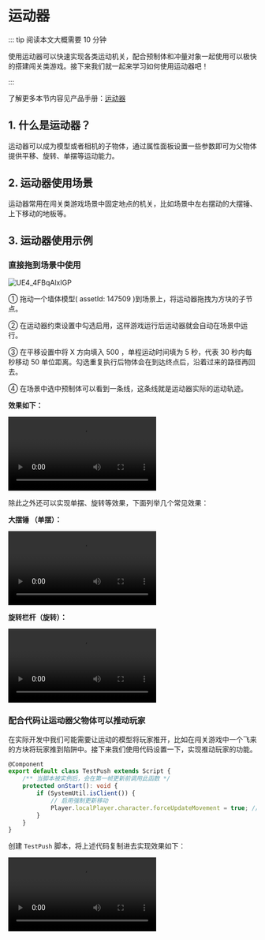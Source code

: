 # 运动器

::: tip 阅读本文大概需要 10 分钟

使用运动器可以快速实现各类运动机关，配合预制体和冲量对象一起使用可以极快的搭建闯关类游戏。接下来我们就一起来学习如何使用运动器吧！

:::

了解更多本节内容见产品手册：[运动器](https://docs.ark.online/MotionControlObjects/IntegratedMover.html)

## 1. 什么是运动器？

运动器可以成为模型或者相机的子物体，通过属性面板设置一些参数即可为父物体提供平移、旋转、单摆等运动能力。

## 2. 运动器使用场景

运动器常用在闯关类游戏场景中固定地点的机关，比如场景中左右摆动的大摆锤、上下移动的地板等。

## 3. 运动器使用示例

### 直接拖到场景中使用

![UE4_4FBqAlxIGP](https://arkimg.ark.online/UE4_4FBqAlxIGP.webp)

① 拖动一个墙体模型( assetId: 147509 )到场景上，将运动器拖拽为方块的子节点。

② 在运动器约束设置中勾选启用，这样游戏运行后运动器就会自动在场景中运行。

③ 在平移设置中将 X 方向填入 500 ，单程运动时间填为 5 秒，代表 30 秒内每秒移动 50 单位距离。勾选重复执行后物体会在到达终点后，沿着过来的路径再回去。

④ 在场景中选中预制体可以看到一条线，这条线就是运动器实际的运动轨迹。

**效果如下：**

<video controls src="https://arkimg.ark.online/1690532146543.mp4"></video>

除此之外还可以实现单摆、旋转等效果，下面列举几个常见效果：

**大摆锤 （单摆）：**

<video controls src='https://arkimg.ark.online/1690534026527.mp4'></video>

**旋转栏杆（旋转）：**

<video controls src='https://arkimg.ark.online/784631513496.mp4'></video>

### 配合代码让运动器父物体可以推动玩家

在实际开发中我们可能需要让运动的模型将玩家推开，比如在闯关游戏中一个飞来的方块将玩家推到陷阱中。接下来我们使用代码设置一下，实现推动玩家的功能。

```typescript
@Component
export default class TestPush extends Script {
    /** 当脚本被实例后，会在第一帧更新前调用此函数 */
    protected onStart(): void {
        if (SystemUtil.isClient()) {
            // 启用强制更新移动
            Player.localPlayer.character.forceUpdateMovement = true; // [!code focus]
        }
    }
}
```

创建 `TestPush` 脚本，将上述代码复制进去实现效果如下：

<video controls src="https://arkimg.ark.online/1690532962927.mp4"></video>



